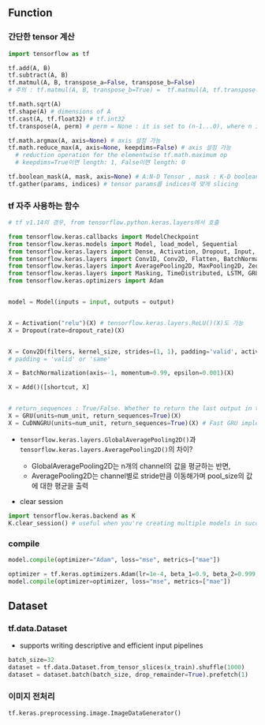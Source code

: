 ## Function

### 간단한 tensor 계산
```Python
import tensorflow as tf

tf.add(A, B)
tf.subtract(A, B)
tf.matmul(A, B, transpose_a=False, transpose_b=False) 
# 주의 : tf.matmul(A, B, transpose_b=True) =  tf.matmul(A, tf.transpose(B, ), transpose_b=True) 

tf.math.sqrt(A)
tf.shape(A) # dimensions of A
tf.cast(A, tf.float32) # tf.int32
tf.transpose(A, perm) # perm = None : it is set to (n-1...0), where n is the rank of the input tensor

tf.math.argmax(A, axis=None) # axis 설정 가능
tf.math.reduce_max(A, axis=None, keepdims=False) # axis 설정 가능 
  # reduction operation for the elementwise tf.math.maximum op
  # keepdims=True이면 length: 1, False이면 length: 0

tf.boolean_mask(A, mask, axis=None) # A:N-D Tensor , mask : K-D boolean tensor , K<=N
tf.gather(params, indices) # tensor params를 indices에 맞게 slicing
```

### tf 자주 사용하는 함수
```Python
# tf v1.14의 경우, from tensorflow.python.keras.layers에서 호출

from tensorflow.keras.callbacks import ModelCheckpoint
from tensorflow.keras.models import Model, load_model, Sequential
from tensorflow.keras.layers import Dense, Activation, Dropout, Input, Reshape, Add, concatenate 
from tensorflow.keras.layers import Conv1D, Conv2D, Flatten, BatchNormalization
from tensorflow.keras.layers import AveragePooling2D, MaxPooling2D, ZeoPadding2Ds
from tensorflow.keras.layers import Masking, TimeDistributed, LSTM, GRU, CuDNNGRU, Bidirectional
from tensorflow.keras.optimizers import Adam


model = Model(inputs = input, outputs = output)


X = Activation("relu")(X) # tensorflow.keras.layers.ReLU()(X)도 가능
X = Dropout(rate=dropout_rate)(X)


X = Conv2D(filters, kernel_size, strides=(1, 1), padding='valid', activation=None)(X) 
# padding = 'valid' or 'same'

X = BatchNormalization(axis=-1, momentum=0.99, epsilon=0.001)(X)

X = Add()([shortcut, X]


# return_sequences : True/False. Whether to return the last output in the output sequence, or the full sequence.
X = GRU(units=num_unit, return_sequences=True)(X) 
X = CuDNNGRU(units=num_unit, return_sequences=True)(X) # Fast GRU implementation backed by cuDNN


```

- `tensorflow.keras.layers.GlobalAveragePooling2D()`과 `tensorflow.keras.layers.AveragePooling2D()`의 차이?
  - GlobalAveragePooling2D는 n개의 channel의 값을 평균하는 반면, 
  - AveragePooling2D는 channel별로 stride만큼 이동해가며 pool_size의 값에 대한 평균을 출력

- clear session
```Python
import tensorflow.keras.backend as K
K.clear_session() # useful when you're creating multiple models in succession, 
```
### compile
```Python
model.compile(optimizer="Adam", loss="mse", metrics=["mae"])

optimizer = tf.keras.optimizers.Adam(lr=1e-4, beta_1=0.9, beta_2=0.999, epsilon=0.001, decay=0.0)
model.compile(optimizer=optimizer, loss="mse", metrics=["mae"])

```

## Dataset
### tf.data.Dataset
- supports writing descriptive and efficient input pipelines
```Python
batch_size=32
dataset = tf.data.Dataset.from_tensor_slices(x_train).shuffle(1000)
dataset = dataset.batch(batch_size, drop_remainder=True).prefetch(1)
```


### 이미지 전처리
```Python
tf.keras.preprocessing.image.ImageDataGenerator()
```
